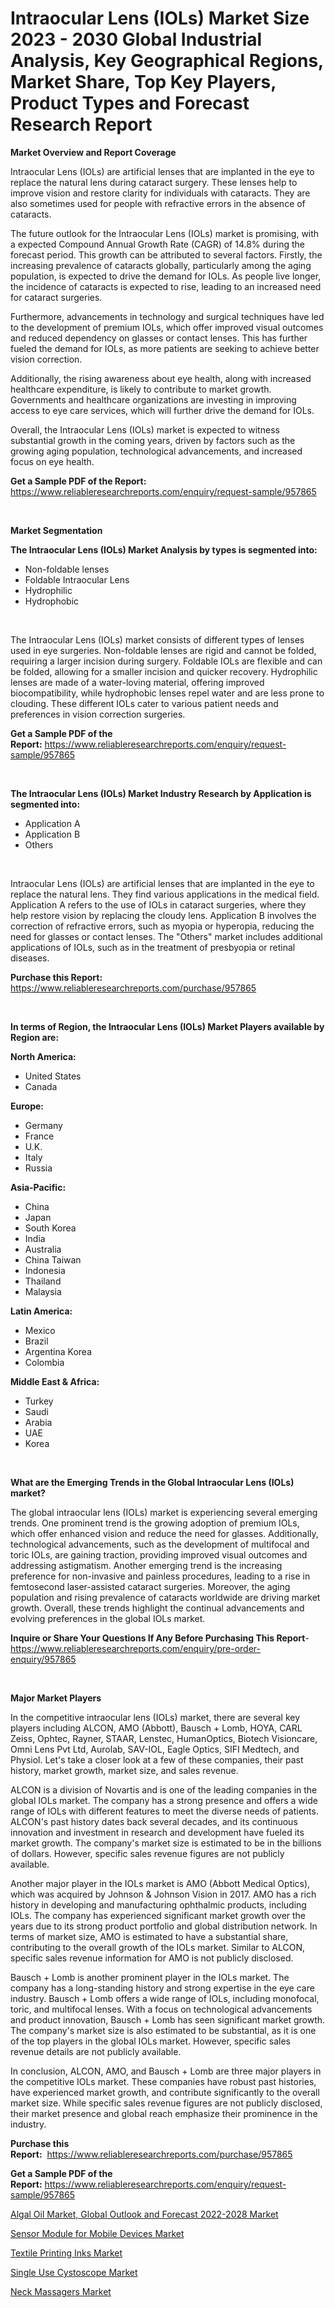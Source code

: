 <p><h1>Intraocular Lens (IOLs) Market Size 2023 - 2030 Global Industrial Analysis, Key Geographical Regions, Market Share, Top Key Players, Product Types and Forecast Research Report</h1></p><p><strong>Market Overview and Report Coverage</strong></p>
<p><p>Intraocular Lens (IOLs) are artificial lenses that are implanted in the eye to replace the natural lens during cataract surgery. These lenses help to improve vision and restore clarity for individuals with cataracts. They are also sometimes used for people with refractive errors in the absence of cataracts.</p><p>The future outlook for the Intraocular Lens (IOLs) market is promising, with a expected Compound Annual Growth Rate (CAGR) of 14.8% during the forecast period. This growth can be attributed to several factors. Firstly, the increasing prevalence of cataracts globally, particularly among the aging population, is expected to drive the demand for IOLs. As people live longer, the incidence of cataracts is expected to rise, leading to an increased need for cataract surgeries.</p><p>Furthermore, advancements in technology and surgical techniques have led to the development of premium IOLs, which offer improved visual outcomes and reduced dependency on glasses or contact lenses. This has further fueled the demand for IOLs, as more patients are seeking to achieve better vision correction.</p><p>Additionally, the rising awareness about eye health, along with increased healthcare expenditure, is likely to contribute to market growth. Governments and healthcare organizations are investing in improving access to eye care services, which will further drive the demand for IOLs.</p><p>Overall, the Intraocular Lens (IOLs) market is expected to witness substantial growth in the coming years, driven by factors such as the growing aging population, technological advancements, and increased focus on eye health.</p></p>
<p><strong>Get a Sample PDF of the Report:</strong> <a href="https://www.reliableresearchreports.com/enquiry/request-sample/957865">https://www.reliableresearchreports.com/enquiry/request-sample/957865</a></p>
<p>&nbsp;</p>
<p><strong>Market Segmentation</strong></p>
<p><strong>The Intraocular Lens (IOLs) Market Analysis by types is segmented into:</strong></p>
<p><ul><li>Non-foldable lenses</li><li>Foldable Intraocular Lens</li><li>Hydrophilic</li><li>Hydrophobic</li></ul></p>
<p>&nbsp;</p>
<p><p>The Intraocular Lens (IOLs) market consists of different types of lenses used in eye surgeries. Non-foldable lenses are rigid and cannot be folded, requiring a larger incision during surgery. Foldable IOLs are flexible and can be folded, allowing for a smaller incision and quicker recovery. Hydrophilic lenses are made of a water-loving material, offering improved biocompatibility, while hydrophobic lenses repel water and are less prone to clouding. These different IOLs cater to various patient needs and preferences in vision correction surgeries.</p></p>
<p><strong>Get a Sample PDF of the Report:</strong>&nbsp;<a href="https://www.reliableresearchreports.com/enquiry/request-sample/957865">https://www.reliableresearchreports.com/enquiry/request-sample/957865</a></p>
<p>&nbsp;</p>
<p><strong>The Intraocular Lens (IOLs) Market Industry Research by Application is segmented into:</strong></p>
<p><ul><li>Application A</li><li>Application B</li><li>Others</li></ul></p>
<p>&nbsp;</p>
<p><p>Intraocular Lens (IOLs) are artificial lenses that are implanted in the eye to replace the natural lens. They find various applications in the medical field. Application A refers to the use of IOLs in cataract surgeries, where they help restore vision by replacing the cloudy lens. Application B involves the correction of refractive errors, such as myopia or hyperopia, reducing the need for glasses or contact lenses. The "Others" market includes additional applications of IOLs, such as in the treatment of presbyopia or retinal diseases.</p></p>
<p><strong>Purchase this Report:</strong>&nbsp; <a href="https://www.reliableresearchreports.com/purchase/957865">https://www.reliableresearchreports.com/purchase/957865</a></p>
<p>&nbsp;</p>
<p><strong>In terms of Region, the Intraocular Lens (IOLs) Market Players available by Region are:</strong></p>
<p>
    <p> <strong> North America: </strong>
        <ul>
            <li>United States</li>
            <li>Canada</li>
        </ul>
        </p> 
    <p> <strong> Europe: </strong>
        <ul>
            <li>Germany</li>
            <li>France</li>
            <li>U.K.</li>
            <li>Italy</li>
            <li>Russia</li>
        </ul>
        </p> 
    <p> <strong> Asia-Pacific: </strong>
        <ul>
            <li>China</li>
            <li>Japan</li>
            <li>South Korea</li>
            <li>India</li>
            <li>Australia</li>
            <li>China Taiwan</li>
            <li>Indonesia</li>
            <li>Thailand</li>
            <li>Malaysia</li>
        </ul>
        </p> 
    <p> <strong> Latin America: </strong>
        <ul>
            <li>Mexico</li>
            <li>Brazil</li>
            <li>Argentina Korea</li>
            <li>Colombia</li>
        </ul>
        </p> 
    <p> <strong> Middle East & Africa: </strong>
        <ul>
            <li>Turkey</li>
            <li>Saudi</li>
            <li>Arabia</li>
            <li>UAE</li>
            <li>Korea</li>
        </ul>
    </p>
    </p>
<p>&nbsp;</p>
<p><strong>What are the Emerging Trends in the Global Intraocular Lens (IOLs) market?</strong></p>
<p><p>The global intraocular lens (IOLs) market is experiencing several emerging trends. One prominent trend is the growing adoption of premium IOLs, which offer enhanced vision and reduce the need for glasses. Additionally, technological advancements, such as the development of multifocal and toric IOLs, are gaining traction, providing improved visual outcomes and addressing astigmatism. Another emerging trend is the increasing preference for non-invasive and painless procedures, leading to a rise in femtosecond laser-assisted cataract surgeries. Moreover, the aging population and rising prevalence of cataracts worldwide are driving market growth. Overall, these trends highlight the continual advancements and evolving preferences in the global IOLs market.</p></p>
<p><strong>Inquire or Share Your Questions If Any Before Purchasing This Report</strong>- <a href="https://www.reliableresearchreports.com/enquiry/pre-order-enquiry/957865">https://www.reliableresearchreports.com/enquiry/pre-order-enquiry/957865</a></p>
<p>&nbsp;</p>
<p><strong>Major Market Players</strong></p>
<p><p>In the competitive intraocular lens (IOLs) market, there are several key players including ALCON, AMO (Abbott), Bausch + Lomb, HOYA, CARL Zeiss, Ophtec, Rayner, STAAR, Lenstec, HumanOptics, Biotech Visioncare, Omni Lens Pvt Ltd, Aurolab, SAV-IOL, Eagle Optics, SIFI Medtech, and Physiol. Let's take a closer look at a few of these companies, their past history, market growth, market size, and sales revenue.</p><p>ALCON is a division of Novartis and is one of the leading companies in the global IOLs market. The company has a strong presence and offers a wide range of IOLs with different features to meet the diverse needs of patients. ALCON's past history dates back several decades, and its continuous innovation and investment in research and development have fueled its market growth. The company's market size is estimated to be in the billions of dollars. However, specific sales revenue figures are not publicly available.</p><p>Another major player in the IOLs market is AMO (Abbott Medical Optics), which was acquired by Johnson & Johnson Vision in 2017. AMO has a rich history in developing and manufacturing ophthalmic products, including IOLs. The company has experienced significant market growth over the years due to its strong product portfolio and global distribution network. In terms of market size, AMO is estimated to have a substantial share, contributing to the overall growth of the IOLs market. Similar to ALCON, specific sales revenue information for AMO is not publicly disclosed.</p><p>Bausch + Lomb is another prominent player in the IOLs market. The company has a long-standing history and strong expertise in the eye care industry. Bausch + Lomb offers a wide range of IOLs, including monofocal, toric, and multifocal lenses. With a focus on technological advancements and product innovation, Bausch + Lomb has seen significant market growth. The company's market size is also estimated to be substantial, as it is one of the top players in the global IOLs market. However, specific sales revenue details are not publicly available.</p><p>In conclusion, ALCON, AMO, and Bausch + Lomb are three major players in the competitive IOLs market. These companies have robust past histories, have experienced market growth, and contribute significantly to the overall market size. While specific sales revenue figures are not publicly disclosed, their market presence and global reach emphasize their prominence in the industry.</p></p>
<p><strong>Purchase this Report:</strong>&nbsp;&nbsp;<a href="https://www.reliableresearchreports.com/purchase/957865">https://www.reliableresearchreports.com/purchase/957865</a></p>
<p></p>
<p><strong>Get a Sample PDF of the Report:</strong>&nbsp;<a href="https://www.reliableresearchreports.com/enquiry/request-sample/957865">https://www.reliableresearchreports.com/enquiry/request-sample/957865</a></p>
<p><p><a href="https://issuu.com/reportprime-2/docs/algal-oil-market-global-outlook-and-forecast-2022-?fr=xKAE9_zU1NQ">Algal Oil Market, Global Outlook and Forecast 2022-2028 Market</a></p><p><a href="https://medium.com/@sheilahaley2023/sensor-module-for-mobile-devices-market-size-growth-forecast-2023-2030-e635c3398f34">Sensor Module for Mobile Devices Market</a></p><p><a href="https://www.linkedin.com/pulse/textile-printing-inks-market-insights-players-forecast-till-xdoic/">Textile Printing Inks Market</a></p><p><a href="https://www.reportprime.com/single-use-cystoscope-r8369">Single Use Cystoscope Market</a></p><p><a href="https://www.reportprime.com/neck-massagers-r8368">Neck Massagers Market</a></p></p>